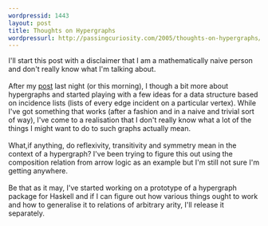 ```yaml
--- 
wordpressid: 1443
layout: post
title: Thoughts on Hypergraphs
wordpressurl: http://passingcuriosity.com/2005/thoughts-on-hypergraphs/
---
```

<emph>I'll start this post with a disclaimer that I am a mathematically naive person and don't really know what I'm talking about.</emph><br /><br />After my <a href="http://labelledtableaux.blogspot.com/2005/07/renovation-in-progress.html">post</a> last night (or this morning), I though a bit more about hypergraphs and started playing with a few ideas for a data structure based on incidence lists (lists of every edge incident on a particular vertex). While I've got something that works (after a fashion and in a naive and trivial sort of way), I've come to a realisation that I don't really know what a lot of the things I might want to do to such graphs actually mean.<br /><br />What,if anything, do reflexivity, transitivity and symmetry mean in the context of a hypergraph? I've been trying to figure this out using the composition relation from arrow logic as an example but I'm still not sure I'm getting anywhere.<br /><br />Be that as it may, I've started working on a prototype of a hypergraph package for Haskell and if I can figure out how various things ought to work and how to generalise it to relations of arbitrary arity, I'll release it separately.
